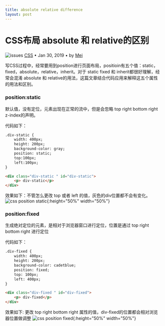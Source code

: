 ```yaml
---
title: absolute relative difference
layout: post
---
```


# CSS布局 absolute 和 relative的区别
<div class="title-meta">
    <span><img class="title-category-img" style="margin-top: 0.2em;" src="../../../assets/images/categories/css3.svg" alt="issues"></span>
    <span><a class="github-link" href="/2018/09/19/CSS.html">CSS</a></span>
    <span class="title-bullet">•</span>
    <span>Jan 30, 2019</span>
    <span class="title-bullet">•</span>
    <span>by <a class="github-link" href="http://github.com/limeii" title="http://github.com/limeii">Mei</a></span>
</div>

写CSS过程中，经常要用到position进行页面布局，positioin有五个值：static，fixed，absolute，relative，inherit。对于 static fixed 和 inherit都很好理解，经常会混淆 absolute 和 relative的用法，这篇文章结合代码应用来解释这五个属性的用法和区别。


### position:static

默认值，没有定位，元素出现在正常的流中，但是会忽略 top right bottom right z-index的声明。


代码如下：

```html
.div-static {
    width: 400px; 
    height: 200px; 
    background-color: gray;
    position: static; 
    top:100px;
    left:100px;
}

<div class="div-static " id="div-static">
    <p> div-static</p>
</div>
```

效果如下：不管怎么更改 top 或者 left 的值，灰色的div位置都不会有变化。
![css position static]( https://limeii.github.io/assets/images/posts/css/css-position-static.png){:height="50%" width="50%"}

### position:fixed
生成绝对定位的元素，是相对于浏览器窗口进行定位，位置是通过 top right bottom right 进行定位


代码如下：

```html
.div-fixed {
    width: 400px;
    height: 200px;
    background-color: cadetblue;
    position: fixed;
    top: 100px;
    left: 400px;
}

<div class="div-fixed " id="div-fixed">
    <p> div-fixed</p>
</div>

```
效果如下: 更改 top right bottom right 属性的值，div-fixed的位置都会相对浏览器位置做调整
![css position fixed]( https://limeii.github.io/assets/images/posts/css/css-position-fixed.png){:height="50%" width="50%"}
